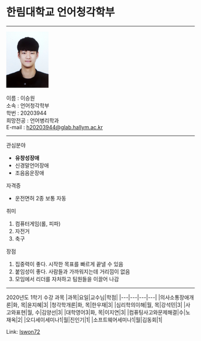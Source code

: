 # 한림대학교 언어청각학부
---
<img src=증사3.jpg height=150 widht=150>

이름 : 이승원   
소속 : 언어청각학부   
학번 : 20203944   
희망전공 : 언어병리학과   
E-mail : h20203944@glab.hallym.ac.kr

---  
관심분야   
* **유창성장애**
* 신경말언어장애
* 조음음운장애

자격증
* 운전면허 2종 보통 자동

취미
1. 컴퓨터게임(롤, 피파)
2. 자전거
3. 축구

장점
1. 집중력이 좋다. 시작한 목표를 빠르게 끝낼 수 있음
2. 붙임성이 좋다. 사람들과 가까워지는데 거리낌이 없음
3. 모임에서 리더를 자처하고 팀원들을 이끌어 나감

------------

2020년도 1학기 수강 과목
|과목|요일|교수님|학점|
|---|---|---|---|
|의사소통장애개론|화, 목|윤지혜|3|
|청각학개론|화, 목|한우재|3|
|심리학의이해|월, 목|강석민|3|
|사고와표현|월, 수|김양선|3|
|대학영어3|화, 목|이지연|3|
|컴퓨팅사고와문제해결|수|노재옥|2|
|오디세이세미나1|월|진인기|1|
|소프트웨어세미나1|월|김동회|1|

Link: [lswon72][github]

[github]: http://gitgub.com/lswon72
